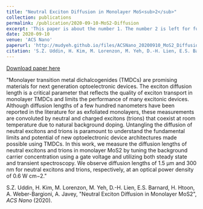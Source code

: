 ```yaml
---
title: "Neutral Exciton Diffusion in Monolayer MoS<sub>2</sub>"
collection: publications
permalink: /publication/2020-09-10-MoS2-Diffusion
excerpt: 'This paper is about the number 1. The number 2 is left for future work.'
date: 2020-09-10
venue: 'ACS Nano'
paperurl: 'http://mudyeh.github.io/files/ACSNano_20200910_MoS2_Diffusion.pdf'
citation: 'S.Z. Uddin, H. Kim, M. Lorenzon, M. Yeh, D.-H. Lien, E.S. Barnard, H. Htoon, A. Weber-Bargioni, A. Javey, &quot;Neutral Exciton Diffusion in Monolayer MoS2&quot;, <i>ACS Nano</i> (2020).'
---
```

[Download paper here](http://mudyeh.github.io/files/ACSNano_20200910_MoS2_Diffusion.pdf)

"Monolayer transition metal dichalcogenides (TMDCs) are promising materials for next generation optoelectronic devices. The exciton diffusion length is a critical parameter that reflects the quality of exciton transport in monolayer TMDCs and limits the
performance of many excitonic devices. Although diffusion lengths of a few hundred nanometers have been reported in the literature for as exfoliated monolayers, these measurements are convoluted by neutral and charged excitons (trions) that coexist at room temperature due to natural background doping. Untangling the diffusion of neutral excitons and trions is paramount to understand the fundamental limits and potential of new optoelectronic device architectures made possible using TMDCs. In this work, we measure the diffusion lengths of neutral excitons and trions in monolayer MoS2 by tuning the background carrier concentration using a gate voltage and utilizing both steady state and transient spectroscopy. We observe diffusion lengths of 1.5 μm and 300 nm for neutral excitons and trions, respectively, at an optical power density of 0.6 W cm−2."

S.Z. Uddin, H. Kim, M. Lorenzon, M. Yeh, D.-H. Lien, E.S. Barnard, H. Htoon, A. Weber-Bargioni, A. Javey, "Neutral Exciton Diffusion in Monolayer MoS2", <i>ACS Nano</i> (2020).